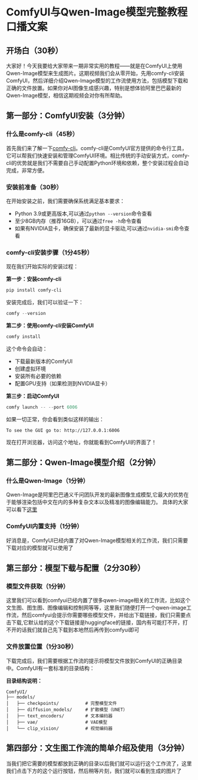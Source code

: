 # ComfyUI与Qwen-Image模型完整教程口播文案

## 开场白（30秒）

大家好！今天我要给大家带来一期非常实用的教程——就是在ComfyUI上使用Qwen-Image模型来生成图片。这期视频我们会从零开始，先用comfy-cli安装ComfyUI，然后详细介绍Qwen-Image模型的工作流使用方法，包括模型下载和正确的文件放置。如果你对AI图像生成感兴趣，特别是想体验阿里巴巴最新的Qwen-Image模型，相信这期视频会对你有所帮助。

## 第一部分：ComfyUI安装（3分钟）

### 什么是comfy-cli（45秒）

首先我们来了解一下[comfy-cli](https://github.com/Comfy-Org/comfy-cli)。comfy-cli是ComfyUI官方提供的命令行工具，它可以帮我们快速安装和管理ComfyUI环境。相比传统的手动安装方式，comfy-cli的优势就是我们不需要自己手动配置Python环境和依赖，整个安装过程会自动完成，非常方便。

### 安装前准备（30秒）

在开始安装之前，我们需要确保系统满足基本要求：
- Python 3.9或更高版本,可以通过`python --version`命令查看
- 至少8GB内存（推荐16GB），可以通过`free -h`命令查看
- 如果有NVIDIA显卡，确保安装了最新的显卡驱动,可以通过`nvidia-smi`命令查看

### comfy-cli安装步骤（1分45秒）

现在我们开始实际的安装过程：

**第一步：安装comfy-cli**
```powershell
pip install comfy-cli
```

安装完成后，我们可以验证一下：
```powershell
comfy --version
```

**第二步：使用comfy-cli安装ComfyUI**
```powershell
comfy install
```

这个命令会自动：
- 下载最新版本的ComfyUI
- 创建虚拟环境
- 安装所有必要的依赖
- 配置GPU支持（如果检测到NVIDIA显卡）

**第三步：启动ComfyUI**
```powershell
comfy launch -- --port 6006
```

如果一切正常，你会看到类似这样的输出：
```
To see the GUI go to: http://127.0.0.1:6006
```

现在打开浏览器，访问这个地址，你就能看到ComfyUI的界面了！

## 第二部分：Qwen-Image模型介绍（2分钟）

### 什么是Qwen-Image（1分钟）

Qwen-Image是阿里巴巴通义千问团队开发的最新图像生成模型,它最大的优势在于能够渲染包括中文在内的多种复杂文本以及精准的图像编辑能力。
具体的大家可以看下[这里](https://qwenlm.github.io/zh/blog/qwen-image/)

### ComfyUI内置支持（1分钟）

好消息是，ComfyUI已经内置了对Qwen-Image模型相关的工作流，我们只需要下载对应的模型就可以使用了

## 第三部分：模型下载与配置（2分30秒）

### 模型文件获取（1分钟）

这里我们可以看到comfyui已经内置了很多qwen-image相关的工作流，比如这个文生图、图生图、图像编辑和控制网等等，这里我们随便打开一个qwen-image工作流，然后comfyui会提示你需要哪些模型文件，并给出下载链接，我们只需要点击下载,它默认给的这个下载链接是huggingface的链接，国内有可能打不开，打不开的话我们就自己先下载到本地然后再传到comfyui即可

### 文件放置位置（1分30秒）

下载完成后，我们需要根据工作流的提示将模型文件放到ComfyUI的正确目录中。ComfyUI有一套标准的目录结构：

**目录结构说明：**
```
ComfyUI/
├── models/
│   ├── checkpoints/          # 完整模型文件
│   ├── diffusion_models/     # 扩散模型（UNET）
│   ├── text_encoders/        # 文本编码器
│   ├── vae/                  # VAE模型
│   └── clip_vision/          # 视觉编码器
```

## 第四部分：文生图工作流的简单介绍及使用（3分钟）

当我们把它需要的模型都放到正确的目录以后我们就可以运行这个工作流了，这里我们点击下方的这个运行按钮，然后稍等片刻，我们就可以看到生成的图片了
